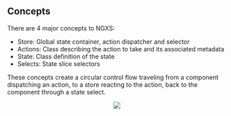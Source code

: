 ## Concepts

There are 4 major concepts to NGXS:

- Store: Global state container, action dispatcher and selector
- Actions: Class describing the action to take and its associated metadata
- State: Class definition of the state
- Selects: State slice selectors

These concepts create a circular control flow traveling from a component
dispatching an action, to a store reacting to the action, back to the component
through a state select.

<p align="center">
  <img src="../assets/diagram.png">
</p>
